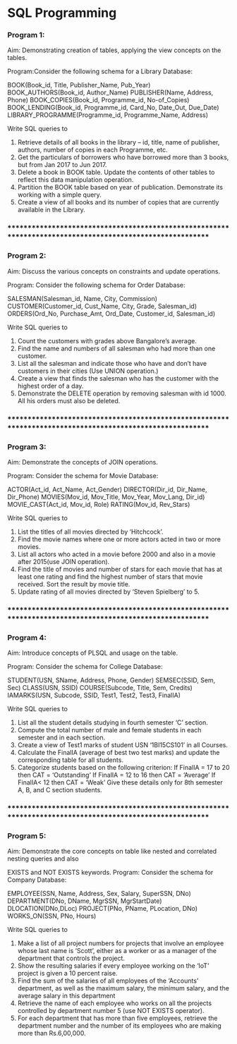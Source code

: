 # SQL Programming
                                                                                             
### Program 1:

Aim: Demonstrating creation of tables, applying the view concepts on the tables.

Program:Consider the following schema for a Library Database:

BOOK(Book_id, Title, Publisher_Name, Pub_Year)
BOOK_AUTHORS(Book_id, Author_Name)
PUBLISHER(Name, Address, Phone)
BOOK_COPIES(Book_id, Programme_id, No-of_Copies)
BOOK_LENDING(Book_id, Programme_id, Card_No, Date_Out, Due_Date)
LIBRARY_PROGRAMME(Programme_id, Programme_Name, Address)

 Write SQL queries to
 1. Retrieve details of all books in the library – id, title, name of publisher, authors, number of 
copies in each Programme, etc.
 2. Get the particulars of borrowers who have borrowed more than 3 books, but
from Jan 2017 to Jun 2017.
 3. Delete a book in BOOK table. Update the contents of other tables to reflect this
data manipulation operation.
 4. Partition the BOOK table based on year of publication. Demonstrate its working
with a simple query.
 5. Create a view of all books and its number of copies that are currently available in
the Library.
### *********************************************************************************************************
### Program 2:

Aim: Discuss the various concepts on constraints and update operations.

Program: Consider the following schema for Order Database:

SALESMAN(Salesman_id, Name, City, Commission)
CUSTOMER(Customer_id, Cust_Name, City, Grade, Salesman_id)
ORDERS(Ord_No, Purchase_Amt, Ord_Date, Customer_id, Salesman_id)

 Write SQL queries to
1. Count the customers with grades above Bangalore’s average.
 2. Find the name and numbers of all salesman who had more than one customer.
 3. List all the salesman and indicate those who have and don’t have customers in their cities 
(Use UNION operation.)
 4. Create a view that finds the salesman who has the customer with the highest order of a day.
 5. Demonstrate the DELETE operation by removing salesman with id 1000. All his orders must 
also be deleted.
### *********************************************************************************************************
### Program 3:

Aim: Demonstrate the concepts of JOIN operations.

Program: Consider the schema for Movie Database:

ACTOR(Act_id, Act_Name, Act_Gender)
DIRECTOR(Dir_id, Dir_Name, Dir_Phone)
MOVIES(Mov_id, Mov_Title, Mov_Year, Mov_Lang, Dir_id)
MOVIE_CAST(Act_id, Mov_id, Role)
RATING(Mov_id, Rev_Stars)

 Write SQL queries to
1. List the titles of all movies directed by ‘Hitchcock’.
2. Find the movie names where one or more actors acted in two or more movies.
3. List all actors who acted in a movie before 2000 and also in a movie after 2015(use JOIN 
operation).
4. Find the title of movies and number of stars for each movie that has at least one rating and find 
the highest number of stars that movie received. Sort the result by
movie title.
5. Update rating of all movies directed by ‘Steven Spielberg’ to 5.
### *********************************************************************************************************
### Program 4:

Aim: Introduce concepts of PLSQL and usage on the table.

Program: Consider the schema for College Database:

STUDENT(USN, SName, Address, Phone, Gender)
SEMSEC(SSID, Sem, Sec)
CLASS(USN, SSID)
COURSE(Subcode, Title, Sem, Credits)
IAMARKS(USN, Subcode, SSID, Test1, Test2, Test3, FinalIA)

 Write SQL queries to
 1. List all the student details studying in fourth semester ‘C’ section.
 2. Compute the total number of male and female students in each semester and in each 
section.
 3. Create a view of Test1 marks of student USN ‘1BI15CS101’ in all Courses.
 4. Calculate the FinalIA (average of best two test marks) and update the corresponding table 
for all students.
 5. Categorize students based on the following criterion:
 If FinalIA = 17 to 20 then CAT = ‘Outstanding’
 If FinalIA = 12 to 16 then CAT = ‘Average’
 If FinalIA< 12 then CAT = ‘Weak’
Give these details only for 8th semester A, B, and C section students.
### *********************************************************************************************************
### Program 5:

Aim: Demonstrate the core concepts on table like nested and correlated nesting queries and also 

EXISTS and NOT EXISTS keywords. 
Program: Consider the schema for Company Database:

EMPLOYEE(SSN, Name, Address, Sex, Salary, SuperSSN, DNo)
DEPARTMENT(DNo, DName, MgrSSN, MgrStartDate)
DLOCATION(DNo,DLoc)
PROJECT(PNo, PName, PLocation, DNo)
WORKS_ON(SSN, PNo, Hours)

 Write SQL queries to
1. Make a list of all project numbers for projects that involve an employee whose last name is ‘Scott’, 
either as a worker or as a manager of the department that controls the project.
2. Show the resulting salaries if every employee working on the ‘IoT’ project is given a 10 percent 
raise.
3. Find the sum of the salaries of all employees of the ‘Accounts’ department, as well as the maximum 
salary, the minimum salary, and the average salary in this department
4. Retrieve the name of each employee who works on all the projects controlled by department 
number 5 (use NOT EXISTS operator).
5. For each department that has more than five employees, retrieve the department number and the 
number of its employees who are making more than Rs.6,00,000.
